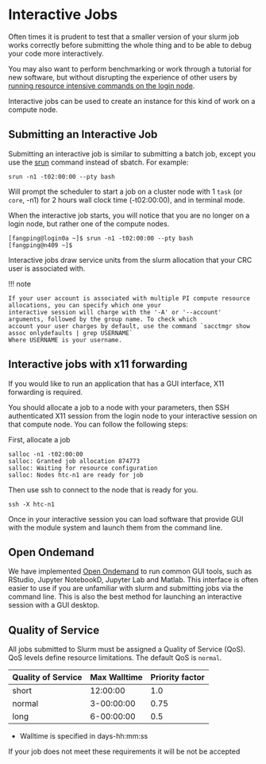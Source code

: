 # Interactive Jobs

Often times it is prudent to test that a smaller version of your slurm job works correctly before submitting 
the whole thing and to be able to debug your code more interactively.

You may also want to perform benchmarking or work through a tutorial for new software, but without disrupting 
the experience of other users by 
<a href="https://crc.pitt.edu/resources/resources/job-scheduling-policy#:~:text=Login%20nodes%20are%20for%20interactive%20work%20only%3A">running resource intensive commands on the login node</a>.</p>

Interactive jobs can be used to create an instance for this kind of work on a compute node.

## Submitting an Interactive Job
Submitting an interactive job is similar to submitting a batch job, except you use the
<a href="https://slurm.schedmd.com/srun.html">srun</a> command instead of sbatch. For example:

```commandline
srun -n1 -t02:00:00 --pty bash
```

Will prompt the scheduler to start a job on a cluster node with 1 `task` (or `core`, -n1) for 2 hours wall clock 
time (-t02:00:00), and in terminal mode.

When the interactive job starts, you will notice that you are no longer on a login node, but rather one of the 
compute nodes.

```commandline
[fangping@login0a ~]$ srun -n1 -t02:00:00 --pty bash
[fangping@n409 ~]$
```

Interactive jobs draw service units from the slurm allocation that your CRC user is associated with.

!!! note

    If your user account is associated with multiple PI compute resource allocations, you can specify which one your 
    interactive session will charge with the '-A' or '--account' arguments, followed by the group name. To check which 
    account your user charges by default, use the command `sacctmgr show assoc onlydefaults | grep USERNAME`
    Where USERNAME is your username.

## Interactive jobs with x11 forwarding

If you would like to run an application that has a GUI interface, X11 forwarding is required.

You should allocate a job to a node with your parameters, then SSH authenticated X11 session from the login node to 
your interactive session on that compute node. You can follow the following steps:

First, allocate a job
```commandline
salloc -n1 -t02:00:00
salloc: Granted job allocation 874773
salloc: Waiting for resource configuration
salloc: Nodes htc-n1 are ready for job
```
Then use ssh to connect to the node that is ready for you.
```commandline
ssh -X htc-n1
```

Once in your interactive session you can load software that provide GUI with the module system and launch them from 
the command line.

## Open Ondemand

We have implemented [Open Ondemand](../web-portals/open-ondemand.md) to run common GUI tools, such as RStudio, 
Jupyter NotebookD, Jupyter Lab and Matlab. This interface is often easier to use if you are unfamiliar with slurm and 
submitting jobs via the command line. This is also the best method for launching an interactive session with a 
GUI desktop.

## Quality of Service
All jobs submitted to Slurm must be assigned a Quality of Service (QoS). QoS levels define resource 
limitations. The default QoS is `normal`.

<table>
	<thead>
		<tr>
			<th>Quality of Service</th>
			<th>Max Walltime</th>
			<th>Priority factor</th>
		</tr>
	</thead>
	<tbody>
		<tr>
			<td>short</td>
			<td>12:00:00</td>
			<td>1.0</td>
		</tr>
		<tr>
			<td>normal</td>
			<td>3-00:00:00</td>
			<td>0.75</td>
		</tr>
		<tr>
			<td>long</td>
			<td>6-00:00:00</td>
			<td>0.5</td>
		</tr>
	</tbody>
</table>

<ul>
	<li>Walltime is specified in days-hh:mm:ss</li>
</ul>

If your job does not meet these requirements it will be not be accepted
